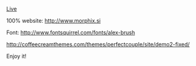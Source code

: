 [Live](https://rawgithub.com/damiengo/wdg/master/htdocs/index.html)

100% website: http://www.morphix.si

Font: http://www.fontsquirrel.com/fonts/alex-brush

http://coffeecreamthemes.com/themes/perfectcouple/site/demo2-fixed/

Enjoy it!
